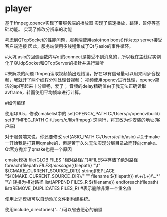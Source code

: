 # player
基于ffmpeg,opencv实现了带服务端的播放器
实现了倍速播放，跳转，暂停等基础功能。
实现了修改分辨率的功能

考虑到QTcpSocket的性能问题，服务端使用asio(non boost)作为tcp server接受客户端连接
因此，服务端使用多线程集成了Qt与asio的事件循环。

#大坑
asio的回调函数内写qt的connect是接受不到消息的，所以我在主线程实例化了QUdpSocket和QTcpServer的指针并进行监听

#未解决的问题
ffmpeg读取视频帧出现错误，好在Qt有信号量可以用来同步音视频，我就开了两个线程分别处理音视频：
视频使用opencv进行处理，opencv简洁的api写起来十分顺畅，爱了；
音频的delay精确值由于我无法正确读取avframe，转而使用平均帧率进行计算。

#如何编译

使用Qt6.5，修改cmakelist中的
set(OPENCV_PATH C:/Users/c/opencv/build)
set(FFMPEG_PATH C:/Users/c/lib/ffmpeg)
这两行，将其改为你安装的地址(客户端)

对于服务端来说，你还要修改
set(ASIO_PATH C:/Users/c/lib/asio)
#关于make
一开始我是打算用qmake的，但是苦于久久无法实现分层目录故而转向cmake。
Qt官方抛弃了qmake也是一个原因

cmake模板
file(GLOB FILES "相对路径/*.*")#FILES中存储了绝对路径
foreach(filepath ${FILES})
    message(${filepath} "\t" ${CMAKE_CURRENT_SOURCE_DIR})
    string(REPLACE "${CMAKE_CURRENT_SOURCE_DIR}/" "" filename ${filepath}) #.+/(.+)\\\\..*" "\\\\1 转换为相对路径
    list(APPEND FILES_R ${filename})
endforeach(filepath)
list(REMOVE_DUPLICATES FILES_R) #表示删除非第一个重名值

使用上述模板可以自动添加文件到构建系统。

使用include_directories("...")可以省去恶心的前缀

